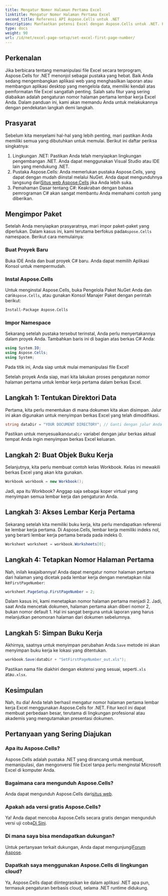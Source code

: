 ```yaml
---
title: Mengatur Nomor Halaman Pertama Excel
linktitle: Mengatur Nomor Halaman Pertama Excel
second_title: Referensi API Aspose.Cells untuk .NET
description: Manfaatkan potensi Excel dengan Aspose.Cells untuk .NET. Pelajari cara mengatur nomor halaman pertama di lembar kerja Anda dengan mudah dalam panduan lengkap ini.
type: docs
weight: 90
url: /id/net/excel-page-setup/set-excel-first-page-number/
---
```

## Perkenalan

Jika berbicara tentang memanipulasi file Excel secara terprogram, Aspose.Cells for .NET menonjol sebagai pustaka yang hebat. Baik Anda sedang mengembangkan aplikasi web yang menghasilkan laporan atau membangun aplikasi desktop yang mengelola data, memiliki kendali atas pemformatan file Excel sangatlah penting. Salah satu fitur yang sering diabaikan adalah pengaturan nomor halaman pertama lembar kerja Excel Anda. Dalam panduan ini, kami akan memandu Anda untuk melakukannya dengan pendekatan langkah demi langkah.

## Prasyarat

Sebelum kita menyelami hal-hal yang lebih penting, mari pastikan Anda memiliki semua yang dibutuhkan untuk memulai. Berikut ini daftar periksa singkatnya:

1. Lingkungan .NET: Pastikan Anda telah menyiapkan lingkungan pengembangan .NET. Anda dapat menggunakan Visual Studio atau IDE lain yang mendukung .NET.
2.  Pustaka Aspose.Cells: Anda memerlukan pustaka Aspose.Cells, yang dapat dengan mudah diinstal melalui NuGet. Anda dapat mengunduhnya langsung dari[Situs web Aspose.Cells](https://releases.aspose.com/cells/net/) jika Anda lebih suka.
3. Pemahaman Dasar tentang C#: Keakraban dengan bahasa pemrograman C# akan sangat membantu Anda memahami contoh yang diberikan.

## Mengimpor Paket

 Setelah Anda menyiapkan prasyaratnya, mari impor paket-paket yang diperlukan. Dalam kasus ini, kami terutama berfokus pada`Aspose.Cells` namespace. Berikut cara memulainya:

### Buat Proyek Baru

Buka IDE Anda dan buat proyek C# baru. Anda dapat memilih Aplikasi Konsol untuk mempermudah.

### Instal Aspose.Cells

 Untuk menginstal Aspose.Cells, buka Pengelola Paket NuGet Anda dan cari`Aspose.Cells`, atau gunakan Konsol Manajer Paket dengan perintah berikut:

```bash
Install-Package Aspose.Cells
```

### Impor Namespace

Sekarang setelah pustaka tersebut terinstal, Anda perlu menyertakannya dalam proyek Anda. Tambahkan baris ini di bagian atas berkas C# Anda:

```csharp
using System.IO;
using Aspose.Cells;
using System;
```

Pada titik ini, Anda siap untuk mulai memanipulasi file Excel!

Setelah proyek Anda siap, mari kita lakukan proses pengaturan nomor halaman pertama untuk lembar kerja pertama dalam berkas Excel.

## Langkah 1: Tentukan Direktori Data

Pertama, kita perlu menentukan di mana dokumen kita akan disimpan. Jalur ini akan digunakan untuk menyimpan berkas Excel yang telah dimodifikasi.

```csharp
string dataDir = "YOUR DOCUMENT DIRECTORY"; // Ganti dengan jalur Anda yang sebenarnya
```

 Pastikan untuk menyesuaikan`dataDir` variabel dengan jalur berkas aktual tempat Anda ingin menyimpan berkas Excel keluaran.

## Langkah 2: Buat Objek Buku Kerja

Selanjutnya, kita perlu membuat contoh kelas Workbook. Kelas ini mewakili berkas Excel yang akan kita gunakan.

```csharp
Workbook workbook = new Workbook();
```

Jadi, apa itu Workbook? Anggap saja sebagai koper virtual yang menyimpan semua lembar kerja dan pengaturan Anda.

## Langkah 3: Akses Lembar Kerja Pertama

Sekarang setelah kita memiliki buku kerja, kita perlu mendapatkan referensi ke lembar kerja pertama. Di Aspose.Cells, lembar kerja memiliki indeks nol, yang berarti lembar kerja pertama berada pada indeks 0.

```csharp
Worksheet worksheet = workbook.Worksheets[0];
```

## Langkah 4: Tetapkan Nomor Halaman Pertama

 Nah, inilah keajaibannya! Anda dapat mengatur nomor halaman pertama dari halaman yang dicetak pada lembar kerja dengan menetapkan nilai ke`FirstPageNumber`:

```csharp
worksheet.PageSetup.FirstPageNumber = 2;
```

Dalam kasus ini, kami menetapkan nomor halaman pertama menjadi 2. Jadi, saat Anda mencetak dokumen, halaman pertama akan diberi nomor 2, bukan nomor default 1. Hal ini sangat berguna untuk laporan yang harus melanjutkan penomoran halaman dari dokumen sebelumnya.

## Langkah 5: Simpan Buku Kerja

 Akhirnya, saatnya untuk menyimpan perubahan Anda.`Save` metode ini akan menyimpan buku kerja ke lokasi yang ditentukan.

```csharp
workbook.Save(dataDir + "SetFirstPageNumber_out.xls");
```

 Pastikan nama file diakhiri dengan ekstensi yang sesuai, seperti`.xls` atau`.xlsx`.

## Kesimpulan

Nah, itu dia! Anda telah berhasil mengatur nomor halaman pertama lembar kerja Excel menggunakan Aspose.Cells for .NET. Fitur kecil ini dapat membuat perbedaan besar, terutama di lingkungan profesional atau akademis yang mengutamakan presentasi dokumen.

## Pertanyaan yang Sering Diajukan

### Apa itu Aspose.Cells?
Aspose.Cells adalah pustaka .NET yang dirancang untuk membuat, memanipulasi, dan mengonversi file Excel tanpa perlu menginstal Microsoft Excel di komputer Anda.

### Bagaimana cara mengunduh Aspose.Cells?
 Anda dapat mengunduh Aspose.Cells dari[situs web](https://releases.aspose.com/cells/net/).

### Apakah ada versi gratis Aspose.Cells?
Ya! Anda dapat mencoba Aspose.Cells secara gratis dengan mengunduh versi uji coba[Di Sini](https://releases.aspose.com/).

### Di mana saya bisa mendapatkan dukungan?
 Untuk pertanyaan terkait dukungan, Anda dapat mengunjungi[Forum Aspose](https://forum.aspose.com/c/cells/9).

### Dapatkah saya menggunakan Aspose.Cells di lingkungan cloud?
Ya, Aspose.Cells dapat diintegrasikan ke dalam aplikasi .NET apa pun, termasuk pengaturan berbasis cloud, selama .NET runtime didukung.